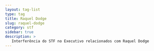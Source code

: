 ```yaml
---
layout: tag-list
type: tag
title: Raquel Dodge
slug: raquel-dodge
category: stf
sidebar: true
description: >
   Interferência do STF no Executivo relacionados com Raquel Dodge
---
```

